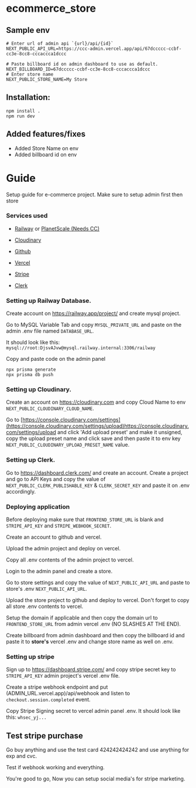 # ecommerce_store

## Sample env
```
# Enter url of admin api `{url}/api/{id}`
NEXT_PUBLIC_API_URL=https://ccc-admin.vercel.app/api/67dccccc-ccbf-cc3e-8cc8-cccaccca1dccc

# Paste billboard id on admin dashboard to use as default.
NEXT_BILLBOARD_ID=67dccccc-ccbf-cc3e-8cc8-cccaccca1dccc
# Enter store name
NEXT_PUBLIC_STORE_NAME=My Store
```

## Installation:
```
npm install .
npm run dev
```

## Added features/fixes
- Added Store Name on env
- Added billboard id on env


# Guide
Setup guide for e-commerce project. Make sure to setup admin first then store

### Services used
- [Railway](https://railway.app/project/) or [PlanetScale (Needs CC)](https://planetscale.com/)

- [Cloudinary](https://cloudinary.com)

- [Github](https://github.com)

- [Vercel](https://vercel.com)

- [Stripe](https://stripe.com)

- [Clerk](https://clerk.com/)

### Setting up Railway Database.
Create account on https://railway.app/project/ and create mysql project.

Go to MySQL Variable Tab and copy `MYSQL_PRIVATE_URL` and paste on the admin .env file named `DATABASE_URL`.

It should look like this: `mysql://root:DjsvAJvw@mysql.railway.internal:3306/railway`

Copy and paste code on the admin panel
```
npx prisma generate
npx prisma db push
```
### Setting up Cloudinary.
Create an account on https://cloudinary.com and copy Cloud Name to env `NEXT_PUBLIC_CLOUDINARY_CLOUD_NAME`.

Go to [https://console.cloudinary.com/settings](https://console.cloudinary.com/settings/upload)https://console.cloudinary.com/settings/upload and click 'Add upload preset' and make it unsigned, copy the upload preset name and click save and then paste it to env key `NEXT_PUBLIC_CLOUDINARY_UPLOAD_PRESET_NAME` value.

### Setting up Clerk.
Go to https://dashboard.clerk.com/ and create an account.
Create a project and go to API Keys and copy the value of `NEXT_PUBLIC_CLERK_PUBLISHABLE_KEY` & `CLERK_SECRET_KEY` and paste it on .env accordingly.

### Deploying application
Before deploying make sure that `FRONTEND_STORE_URL` is blank and `STRIPE_API_KEY` and `STRIPE_WEBHOOK_SECRET`.

Create an account to github and vercel.

Upload the admin project and deploy on vercel.

Copy all .env contents of the admin project to vercel.

Login to the admin panel and create a store.

Go to store settings and copy the value of `NEXT_PUBLIC_API_URL` and paste to store's .env `NEXT_PUBLIC_API_URL`.

Upload the store project to github and deploy to vercel. Don't forget to copy all store .env contents to vercel.

Setup the domain if applicable and then copy the domain url to `FRONTEND_STORE_URL` from admin vercel .env (NO SLASHES AT THE END).

Create billboard from admin dashboard and then copy the billboard id and paste it to **store's** vercel .env and change store name as well on .env.

### Setting up stripe
Sign up to https://dashboard.stripe.com/ and copy stripe secret key to `STRIPE_API_KEY` admin project's vercel .env file.

Create a stripe webhook endpoint and put (ADMIN_URL.vercel.app)/api/webhook and listen to `checkout.session.completed` event.

Copy Stripe Signing secret to vercel admin panel .env. It should look like this: `whsec_yj...`


## Test stripe purchase
Go buy anything and use the test card 424242424242 and use anything for exp and cvc.

Test if webhook working and everything.

You're good to go, Now you can setup social media's for stripe marketing.
